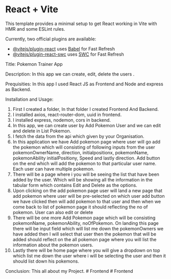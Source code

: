 # React + Vite

This template provides a minimal setup to get React working in Vite with HMR and some ESLint rules.

Currently, two official plugins are available:

- [@vitejs/plugin-react](https://github.com/vitejs/vite-plugin-react/blob/main/packages/plugin-react/README.md) uses [Babel](https://babeljs.io/) for Fast Refresh
- [@vitejs/plugin-react-swc](https://github.com/vitejs/vite-plugin-react-swc) uses [SWC](https://swc.rs/) for Fast Refresh


Title: Pokemon Trainer App

Description: In this app we can create, edit, delete the users .

Prequisities: In this app I used  React JS as Frontend and Node and express as Backend.

Installation and Usage: 
1. First I created a folder, In that folder I created Frontend And Backend.
2. I installed axios, react-router-dom, uuid in frontend.
3. I installed express, nodemon, cors in backend.
4. In this app, we can create user by Add Pokemon User
and we can edit and delete in List Pokemon.
5. I fetch the data from the api which given by your Organisation.
6. In this application we have Add pokemon page where user will go add the pokemon which will
consisting of following inputs from the user pokemonOwnerName, direction, initialpositionx,
pokemonName, pokemonAbility initialPositiony, Speed and lastly direction. Add button on the end which
will add the pokemon to that particular user name. Each user can have multiple pokemon.
7. There will be a page where i you will be seeing the list that have been added by the user. Which will be
showing all the information in the tabular form which contains Edit and Delete as the options.
8. Upon clicking on the add pokemon page user will land a new page that add pokemon where user will be
pre-selected on which user add button we have clicked then will add pokemon to that user and then when
we come back to list of pokemon page it should reflecting the no of pokemon. User can also edit or delete
9. There will be one more Add Pokemon page which will be consisting pokemonName, pokemonAbility,
noOfPokemon. On landing this page there will be input field which will list me down the
pokemonOwners we have added then I will select that user then the pokemon that will be added should
reflect on the all pokemon page where you will list the information about the pokemon users.
10. Lastly there will be home page where you will give a dropdown on top which list me down the user where
i will be selecting the user and then it should list down his pokemons. 

Conclusion: 
This all about my Project.
#   F r o n t e n d  
 #   F r o n t e n d  
 